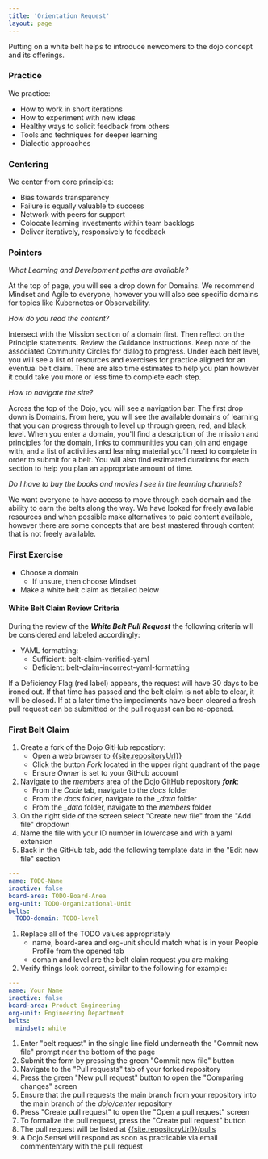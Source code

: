 ```yaml
---
title: 'Orientation Request'
layout: page
---
```


Putting on a white belt helps to introduce newcomers to the dojo concept and its offerings.

### Practice

We practice:

* How to work in short iterations
* How to experiment with new ideas
* Healthy ways to solicit feedback from others
* Tools and techniques for deeper learning
* Dialectic approaches

### Centering

We center from core principles:

* Bias towards transparency
* Failure is equally valuable to success
* Network with peers for support
* Colocate learning investments within team backlogs
* Deliver iteratively, responsively to feedback

### Pointers

*What Learning and Development paths are available?*

At the top of page, you will see a drop down for Domains. We recommend Mindset and Agile to everyone, however you will also see specific domains for topics like Kubernetes or Observability.

*How do you read the content?*

Intersect with the Mission section of a domain first.  Then reflect on the Principle statements.  Review the Guidance instructions.  Keep note of the associated Community Circles for dialog to progress.  Under each belt level, you will see a list of resources and exercises for practice aligned for an eventual belt claim. There are also time estimates to help you plan however it could take you more or less time to complete each step.

*How to navigate the site?*

Across the top of the Dojo, you will see a navigation bar. The first drop down is Domains. From here, you will see the available domains of learning that you can progress through to level up through green, red, and black level. When you enter a domain, you'll find a description of the mission and principles for the domain, links to communities you can join and engage with, and a list of activities and learning material you'll need to complete in order to submit for a belt. You will also find estimated durations for each section to help you plan an appropriate amount of time.

*Do I have to buy the books and movies I see in the learning channels?*

We want everyone to have access to move through each domain and the ability to earn the belts along the way. We have looked for freely available resources and when possible make alternatives to paid content available, however there are some concepts that are best mastered through content that is not freely available.

### First Exercise

* Choose a domain
  * If unsure, then choose Mindset
* Make a white belt claim as detailed below

#### White Belt Claim Review Criteria

During the review of the ***White Belt Pull Request*** the following criteria will be considered and labeled accordingly:

* YAML formatting:
  * Sufficient: belt-claim-verified-yaml
  * Deficient: belt-claim-incorrect-yaml-formatting

If a Deficiency Flag (red label) appears, the request will have 30 days to be ironed out. If that time has passed and the belt claim is not able to clear, it will be closed. If at a later time the impediments have been cleared a fresh pull request can be submitted or the pull request can be re-opened.

### First Belt Claim

1. Create a fork of the Dojo GitHub repostiory:
    * Open a web browser to [{{site.repositoryUrl}}]({{site.repositoryUrl}})
    * Click the button *Fork* located in the upper right quadrant of the page
    * Ensure *Owner* is set to your GitHub account
1. Navigate to the *members* area of the Dojo GitHub repository ***fork***:
    * From the *Code* tab, navigate to the *docs* folder
    * From the *docs* folder, navigate to the *_data* folder
    * From the *_data* folder, navigate to the *members* folder
1. On the right side of the screen select "Create new file" from the "Add file" dropdown
1. Name the file with your ID number in lowercase and with a yaml extension
1. Back in the GitHub tab, add the following template data in the "Edit new file" section

```yaml
---
name: TODO-Name
inactive: false
board-area: TODO-Board-Area
org-unit: TODO-Organizational-Unit
belts:
  TODO-domain: TODO-level
```

1. Replace all of the TODO values appropriately
    * name, board-area and org-unit should match what is in your People Profile from the opened tab
    * domain and level are the belt claim request you are making
1. Verify things look correct, similar to the following for example:

```yaml
---
name: Your Name
inactive: false
board-area: Product Engineering
org-unit: Engineering Department
belts:
  mindset: white
```

1. Enter "belt request" in the single line field underneath the "Commit new file" prompt near the bottom of the page
1. Submit the form by pressing the green "Commit new file" button
1. Navigate to the "Pull requests" tab of your forked repository
1. Press the green "New pull request" button to open the "Comparing changes" screen
1. Ensure that the pull requests the main branch from your repository into the main branch of the *dojo/center* repository
1. Press "Create pull request" to open the "Open a pull request" screen
1. To formalize the pull request, press the "Create pull request" button
1. The pull request will be listed at [{{site.repositoryUrl}}/pulls]({{site.repositoryUrl}}/pulls)
1. A Dojo Sensei will respond as soon as practicable via email commententary with the pull request
